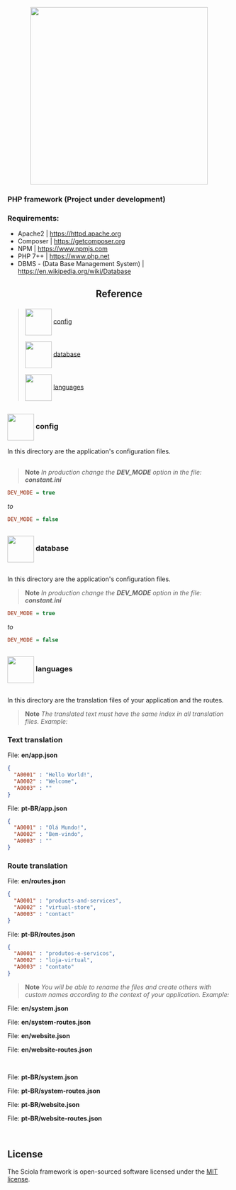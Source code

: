 <p align="center"><a href="https://sciola-git.github.io"><img src="https://github.com/sciola-git/sciola-git.github.io/blob/main/images/brands/sciola_framework.svg?raw=true" width="400"></a></p>

### PHP framework (Project under development)

### Requirements:

- Apache2 | https://httpd.apache.org
- Composer | https://getcomposer.org
- NPM | https://www.npmjs.com
- PHP 7++ | https://www.php.net
- DBMS - (Data Base Management System) | https://en.wikipedia.org/wiki/Database

## <p align="center">Reference</p>

> <img src="https://github.com/sciola-git/sciola-git.github.io/blob/main/images/icons/folder.svg?raw=true" width="60px" align="center" /> [config](#-config)
>
> <img src="https://github.com/sciola-git/sciola-git.github.io/blob/main/images/icons/folder.svg?raw=true" width="60px" align="center" /> [database](#-database)
>
> <img src="https://github.com/sciola-git/sciola-git.github.io/blob/main/images/icons/folder.svg?raw=true" width="60px" align="center" /> [languages](#-languages)

##

<p>

### <img src="https://github.com/sciola-git/sciola-git.github.io/blob/main/images/icons/folder.svg?raw=true" width="60px" align="center" /> config

</p>

In this directory are the application's configuration files.

##

> **Note** *In production change the **DEV_MODE** option in the file: **constant.ini***
```ini
DEV_MODE = true
```
*to*
```ini
DEV_MODE = false
```

##

<p>

### <img src="https://github.com/sciola-git/sciola-git.github.io/blob/main/images/icons/folder.svg?raw=true" width="60px" align="center" /> database

</p>

##

In this directory are the application's configuration files.

> **Note** *In production change the **DEV_MODE** option in the file: **constant.ini***
```ini
DEV_MODE = true
```
*to*
```ini
DEV_MODE = false
```


##

<p>

### <img src="https://github.com/sciola-git/sciola-git.github.io/blob/main/images/icons/folder.svg?raw=true" width="60px" align="center" /> languages

</p>

##

In this directory are the translation files of your application and the routes.

> **Note** *The translated text must have the same index in all translation files. Example:*


### Text translation

File: **en/app.json**

```json
{
  "A0001" : "Hello World!",
  "A0002" : "Welcome",
  "A0003" : ""
}
```

File: **pt-BR/app.json**

```json
{
  "A0001" : "Olá Mundo!",
  "A0002" : "Bem-vindo",
  "A0003" : ""
}
```

### Route translation

File: **en/routes.json**

```json
{
  "A0001" : "products-and-services",
  "A0002" : "virtual-store",
  "A0003" : "contact"
}
```

File: **pt-BR/routes.json**

```json
{
  "A0001" : "produtos-e-servicos",
  "A0002" : "loja-virtual",
  "A0003" : "contato"
}
```

> **Note** *You will be able to rename the files and create others with custom names according to the context of your application. Example:*

File: **en/system.json**

File: **en/system-routes.json**

File: **en/website.json**

File: **en/website-routes.json**

<br>

File: **pt-BR/system.json**

File: **pt-BR/system-routes.json**

File: **pt-BR/website.json**

File: **pt-BR/website-routes.json**

<br>

## License

The Sciola framework is open-sourced software licensed under the [MIT license](LICENSE.md).
